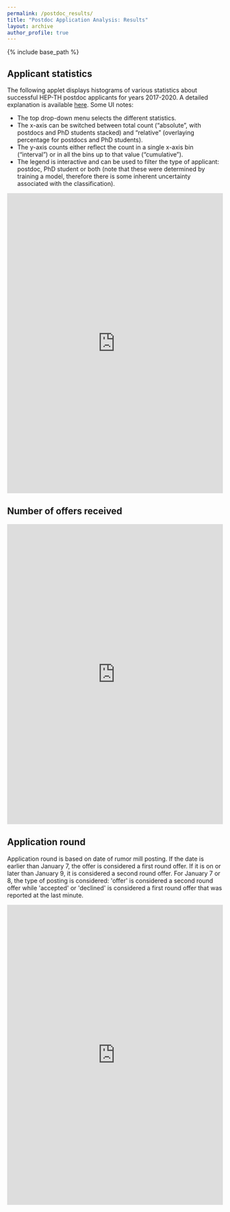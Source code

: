 ```yaml
---
permalink: /postdoc_results/
title: "Postdoc Application Analysis: Results"
layout: archive
author_profile: true
---
```


{% include base_path %}
## Applicant statistics
The following applet displays histograms of various statistics about successful HEP-TH postdoc applicants for years 2017-2020. A detailed explanation is available [here](/postdoc/). Some UI notes:

* The top drop-down menu selects the different statistics.
* The x-axis can be switched between total count (“absolute”, with postdocs and PhD students stacked) and “relative” (overlaying percentage for postdocs and PhD students).
* The y-axis counts either reflect the count in a single x-axis bin (“interval”) or in all the bins up to that value (“cumulative”).
* The legend is interactive and can be used to filter the type of applicant: postdoc, PhD student or both (note that these were determined by training a model, therefore there is some inherent uncertainty associated with the classification).

<iframe src="https://psabellagarnier.github.io/heprumors/" title="Postdoc Application Profiles" width="100%" height="700" style="border:none;"></iframe>

## Number of offers received

<iframe src="https://psabellagarnier.github.io/heprumors/offers_fig.html" title="Number of offers received" width="100%" height="700" style="border:none;"></iframe>

## Application round
Application round is based on date of rumor mill posting. If the date is earlier than January 7, the offer is considered a first round offer. If it is on or later than January 9, it is considered a second round offer. For January 7 or 8, the type of posting is considered: 'offer' is considered a second round offer while 'accepted' or 'declined' is considered a first round offer that was reported at the last minute.

<iframe src="https://psabellagarnier.github.io/heprumors/round_fig.html" title="Number of offers received" width="100%" height="700" style="border:none;"></iframe>